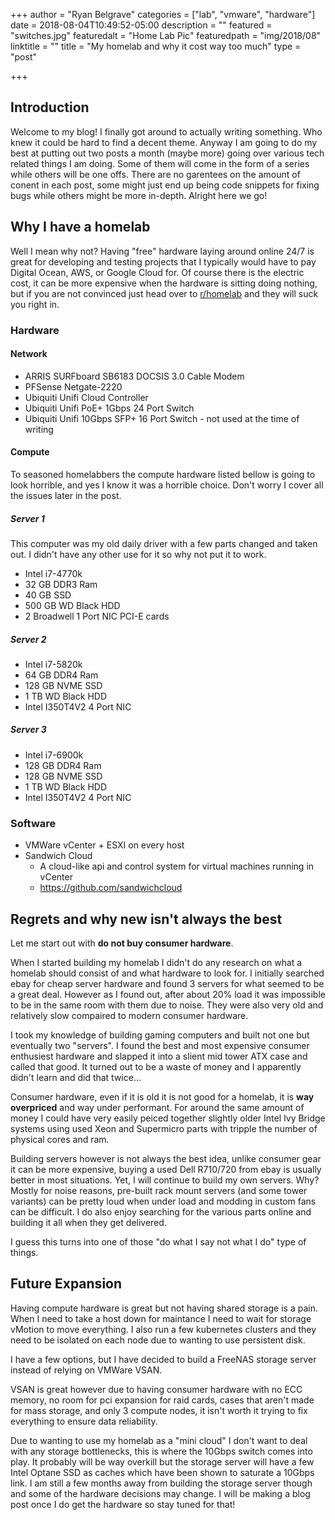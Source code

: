 +++
author = "Ryan Belgrave"
categories = ["lab", "vmware", "hardware"]
date = 2018-08-04T10:49:52-05:00
description = ""
featured = "switches.jpg"
featuredalt = "Home Lab Pic"
featuredpath = "img/2018/08"
linktitle = ""
title = "My homelab and why it cost way too much"
type = "post"

+++

## Introduction

Welcome to my blog! I finally got around to actually writing something. Who knew it could be hard to find a decent theme. Anyway I am going to do my best at putting out two posts a month (maybe more) going over various tech related things I am doing. Some of them will come in the form of a series while others will be one offs. There are no garentees on the amount of conent in each post, some might just end up being code snippets for fixing bugs while others might be more in-depth. Alright here we go!

## Why I have a homelab

Well I mean why not? Having "free" hardware laying around online 24/7 is great for developing and testing projects that I typically would have to pay Digital Ocean, AWS, or Google Cloud for. Of course there is the electric cost, it can be more expensive when the hardware is sitting doing nothing, but if you are not convinced just head over to [r/homelab](https://www.reddit.com/r/homelab/) and they will suck you right in.

### Hardware

#### Network

* ARRIS SURFboard SB6183 DOCSIS 3.0 Cable Modem
* PFSense Netgate-2220
* Ubiquiti Unifi Cloud Controller
* Ubiquiti Unifi PoE+ 1Gbps 24 Port Switch
* Ubiquiti Unifi 10Gbps SFP+ 16 Port Switch - not used at the time of writing

#### Compute

To seasoned homelabbers the compute hardware listed bellow is going to look horrible, and yes I know it was a horrible choice. Don't worry I cover all the issues later in the post.

##### Server 1

This computer was my old daily driver with a few parts changed and taken out. I didn't have any other use for it so why not put it to work.

* Intel i7-4770k
* 32 GB DDR3 Ram
* 40 GB SSD
* 500 GB WD Black HDD
* 2 Broadwell 1 Port NIC PCI-E cards

##### Server 2

* Intel i7-5820k
* 64 GB DDR4 Ram
* 128 GB NVME SSD
* 1 TB WD Black HDD
* Intel I350T4V2 4 Port NIC

##### Server 3

* Intel i7-6900k
* 128 GB DDR4 Ram
* 128 GB NVME SSD
* 1 TB WD Black HDD
* Intel I350T4V2 4 Port NIC

### Software

* VMWare vCenter + ESXI on every host
* Sandwich Cloud
    * A cloud-like api and control system for virtual machines running in vCenter
    * https://github.com/sandwichcloud

## Regrets and why new isn't always the best

Let me start out with **do not buy consumer hardware**. 

When I started building my homelab I didn't do any research on what a homelab should consist of and what hardware to look for. I initially searched ebay for cheap server hardware and found 3 servers for what seemed to be a great deal. However as I found out, after about 20% load it was impossible to be in the same room with them due to noise. They were also very old and relatively slow compaired to modern consumer hardware.

I took my knowledge of building gaming computers and built not one but eventually two "servers". I found the best and most expensive consumer enthusiest hardware and slapped it into a slient mid tower ATX case and called that good. It turned out to be a waste of money and I apparently didn't learn and did that twice...

Consumer hardware, even if it is old it is not good for a homelab, it is **way overpriced** and way under performant. For around the same amount of money I could have very easily peiced together slightly older Intel Ivy Bridge systems using used Xeon and Supermicro parts with tripple the number of physical cores and ram. 

Building servers however is not always the best idea, unlike consumer gear it can be more expensive, buying a used Dell R710/720 from ebay is usually better in most situations. Yet, I will continue to build my own servers. Why? Mostly for noise reasons, pre-built rack mount servers (and some tower variants) can be pretty loud when under load and modding in custom fans can be difficult. I do also enjoy searching for the various parts online and building it all when they get delivered.

I guess this turns into one of those "do what I say not what I do" type of things. 

## Future Expansion

Having compute hardware is great but not having shared storage is a pain. When I need to take a host down for maintance I need to wait for storage vMotion to move everything. I also run a few kubernetes clusters and they need to be isolated on each node due to wanting to use persistent disk. 

I have a few options, but I have decided to build a FreeNAS storage server instead of relying on VMWare VSAN. 

VSAN is great however due to having consumer hardware with no ECC memory, no room for pci expansion for raid cards, cases that aren't made for mass storage, and only 3 compute nodes, it isn't worth it trying to fix everything to ensure data reliability. 

Due to wanting to use my homelab as a "mini cloud" I don't want to deal with any storage bottlenecks, this is where the 10Gbps switch comes into play. It probably will be way overkill but the storage server will have a few Intel Optane SSD as caches which have been shown to saturate a 10Gbps link. I am still a few months away from building the storage server though and some of the hardware decisions may change. I will be making a blog post once I do get the hardware so stay tuned for that!


